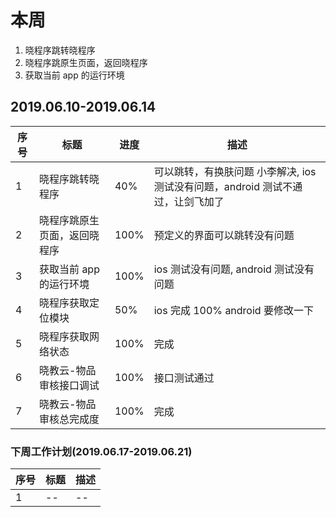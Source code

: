 
# 本周

1. 晓程序跳转晓程序
2. 晓程序跳原生页面，返回晓程序
3. 获取当前 app 的运行环境

## 2019.06.10-2019.06.14

序号 | 标题 | 进度 | 描述
--- | ---  | --- | --- 
1   | 晓程序跳转晓程序 | 40%| 可以跳转，有换肤问题 小李解决, ios测试没有问题，android 测试不通过，让剑飞加了
2   | 晓程序跳原生页面，返回晓程序 | 100% | 预定义的界面可以跳转没有问题
3   | 获取当前 app 的运行环境 | 100% | ios 测试没有问题, android 测试没有问题
4   | 晓程序获取定位模块  | 50% | ios 完成 100% android 要修改一下
5   | 晓程序获取网络状态  | 100% | 完成
6   | 晓教云-物品审核接口调试 | 100% | 接口测试通过
7   | 晓教云-物品审核总完成度 | 100% | 完成



### 下周工作计划(2019.06.17-2019.06.21)
序号 | 标题 | 描述
--- | ---  | --- 
1   |  -- | --


